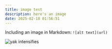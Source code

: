 ```yaml
---
title: image test
description: here's an image
date: 2025-02-18 01:56:51
---
```


Including an image in Markdown: `![alt text](url)`

![yak intensifies](../public/images/yak-intensifies.gif)
